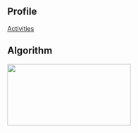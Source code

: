 ## Profile
[Activities](https://jseungmin.notion.site/Profile-45ddb61db2944f56839205dd21fc37dc)

## Algorithm
[<img src="http://mazassumnida.wtf/api/v2/generate_badge?boj=eheh02" width="280" height="140"/>](https://solved.ac/eheh02/)
